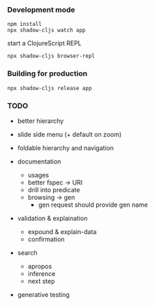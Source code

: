 
### Development mode
```
npm install
npx shadow-cljs watch app
```
start a ClojureScript REPL
```
npx shadow-cljs browser-repl
```
### Building for production

```
npx shadow-cljs release app
```
### TODO

- better hierarchy
- slide side menu (+ default on zoom)
- foldable hierarchy and navigation

- documentation
   - usages
   - better fspec -> URI
   - drill into predicate
   - browsing -> gen
       - gen request should provide gen name

- validation & explaination
  - expound & explain-data
  - confirmation

- search
  - apropos
  - inference
  - next step

- generative testing
